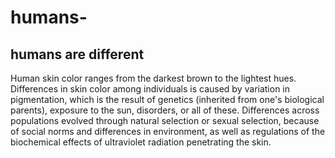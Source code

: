 # humans-
humans are different 
----------------------------------------------------------------------------------
Human skin color ranges from the darkest brown to the lightest hues. Differences in skin color among individuals is caused by variation in pigmentation, which is the result of genetics (inherited from one's biological parents), exposure to the sun, disorders, or all of these. Differences across populations evolved through natural selection or sexual selection, because of social norms and differences in environment, as well as regulations of the biochemical effects of ultraviolet radiation penetrating the skin.

